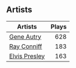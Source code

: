 ## Artists
Artists | Plays 
----- | -----: 
[Gene Autry](/artists/gene-autry-1800) | 628
[Ray Conniff](/artists/ray-conniff-104848) | 183
[Elvis Presley](/artists/elvis-presley-1014) | 163

